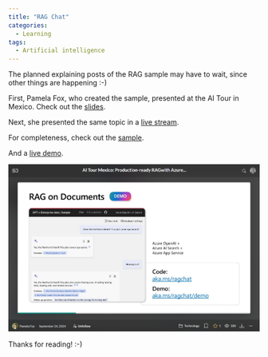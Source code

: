 ```yaml
---
title: "RAG Chat"
categories:
  - Learning
tags:
  - Artificial intelligence
---
```


The planned explaining posts of the RAG sample may have to wait, since other things are happening :-) 

First, Pamela Fox, who created the sample, presented at the AI Tour in Mexico. Check out the [slides](https://speakerdeck.com/pamelafox/ai-tour-mexico-production-ready-rag-with-azure-ai-search).

Next, she presented the same topic in a [live stream](https://www.youtube.com/watch?v=ys9CYtqP2Ow).

For completeness, check out the [sample](https://github.com/Azure-Samples/azure-search-openai-demo/).

And a [live demo](https://capps-backend-g6kuptydvtma6.redocean-cd0fb0be.westus.azurecontainerapps.io/). 

![img](../assets/images/2024-09-20-rag-chat.png)

Thanks for reading! :-)
